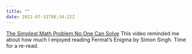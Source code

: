 ```yaml
---
title: ""
date: 2021-07-31T08:34:22Z
---
```

[The Simplest Math Problem No One Can Solve](https://youtu.be/094y1Z2wpJg)
This video reminded me about how much I enjoyed reading Fermat’s Enigma by Simon Singh. Time for a re-read.

